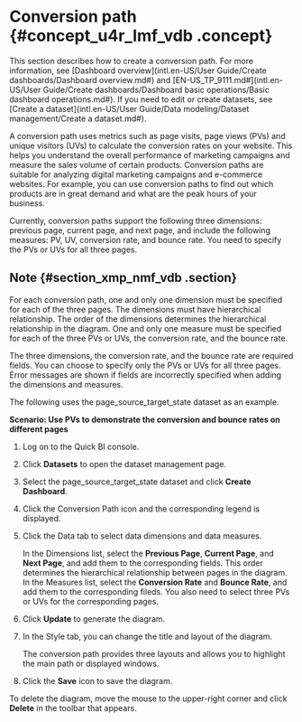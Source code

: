 # Conversion path {#concept_u4r_lmf_vdb .concept}

This section describes how to create a conversion path. For more information, see [Dashboard overview](intl.en-US/User Guide/Create dashboards/Dashboard overview.md#) and [EN-US\_TP\_9111.md\#](intl.en-US/User Guide/Create dashboards/Dashboard basic operations/Basic dashboard operations.md#). If you need to edit or create datasets, see [Create a dataset](intl.en-US/User Guide/Data modeling/Dataset management/Create a dataset.md#).

A conversion path uses metrics such as page visits, page views \(PVs\) and unique visitors \(UVs\) to calculate the conversion rates on your website. This helps you understand the overall performance of marketing campaigns and measure the sales volume of certain products. Conversion paths are suitable for analyzing digital marketing campaigns and e-commerce websites. For example, you can use conversion paths to find out which products are in great demand and what are the peak hours of your business.

Currently, conversion paths support the following three dimensions: previous page, current page, and next page, and include the following measures: PV, UV, conversion rate, and bounce rate. You need to specify the PVs or UVs for all three pages.

## Note {#section_xmp_nmf_vdb .section}

For each conversion path, one and only one dimension must be specified for each of the three pages. The dimensions must have hierarchical relationship. The order of the dimensions determines the hierarchical relationship in the diagram. One and only one measure must be specified for each of the three PVs or UVs, the conversion rate, and the bounce rate.

The three dimensions, the conversion rate, and the bounce rate are required fields. You can choose to specify only the PVs or UVs for all three pages. Error messages are shown if fields are incorrectly specified when adding the dimensions and measures.

The following uses the page\_source\_target\_state dataset as an example.

**Scenario: Use PVs to demonstrate the conversion and bounce rates on different pages**

1.  Log on to the Quick BI console.
2.  Click **Datasets** to open the dataset management page.
3.  Select the page\_source\_target\_state dataset and click **Create Dashboard**.
4.  Click the Conversion Path icon and the corresponding legend is displayed.
5.  Click the Data tab to select data dimensions and data measures.

    In the Dimensions list, select the **Previous Page**, **Current Page**, and **Next Page**, and add them to the corresponding fields. This order determines the hierarchical relationship between pages in the diagram. In the Measures list, select the **Conversion Rate** and **Bounce Rate**, and add them to the corresponding fileds. You also need to select three PVs or UVs for the corresponding pages.

6.  Click **Update** to generate the diagram.
7.  In the Style tab, you can change the title and layout of the diagram.

    The conversion path provides three layouts and allows you to highlight the main path or displayed windows.

8.  Click the **Save** icon to save the diagram.

To delete the diagram, move the mouse to the upper-right corner and click **Delete** in the toolbar that appears.


